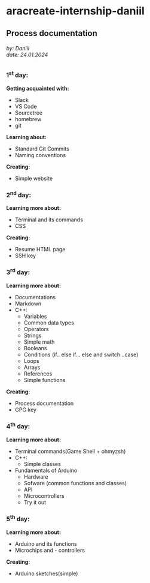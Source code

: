 # aracreate-internship-daniil
## Process documentation
###### by: Daniil<br />date: 24.01.2024
### 1<sup>st</sup> day:
**Getting acquainted with:**
+ Slack
+ VS Code
+ Sourcetree
+ homebrew
+ git

**Learning about:**
+ Standard Git Commits
+ Naming conventions

**Creating:**
+ Simple website

### 2<sup>nd</sup> day:

**Learning more about:**
+ Terminal and its commands
+ CSS

**Creating:**
+ Resume HTML page
+ SSH key

### 3<sup>rd</sup> day:

**Learning more about:**
+ Documentations
+ Markdown
+ С++:
    + Variables
    + Common data types
    + Operators
    + Strings
    + Simple math
    + Booleans
    + Conditions (if.. else if... else and switch...case)
    + Loops
    + Arrays
    + References
    + Simple functions

**Creating:**
+ Process documentation
+ GPG key

### 4<sup>th</sup> day:

**Learning more about:**
+ Terminal commands(Game Shell + ohmyzsh)
+ C++:
    + Simple classes
+ Fundamentals of Arduino
    + Hardware
    + Sofware (common functions and classes)
    + API
    + Microcontrollers
    + Try it out

### 5<sup>th</sup> day:
**Learning more about:**
+ Arduino and its functions
+ Microchips and - controllers

**Creating:**
+ Arduino sketches(simple)
